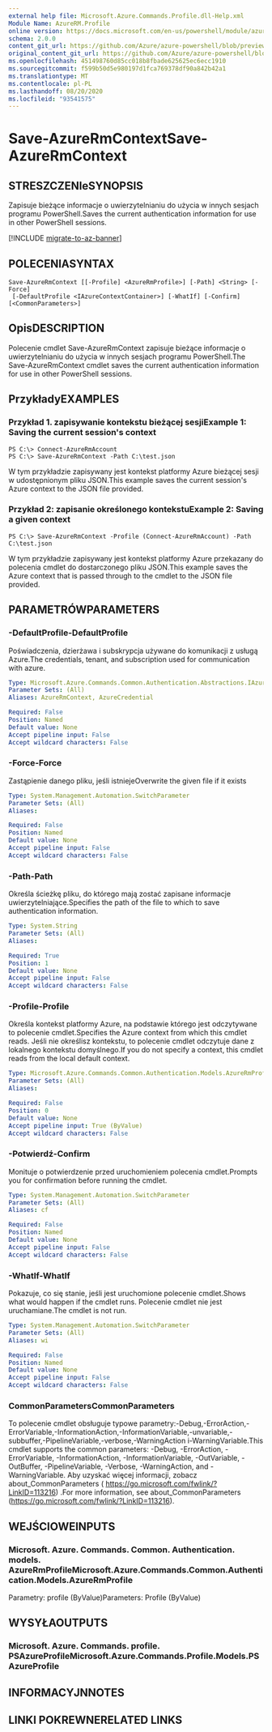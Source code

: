```yaml
---
external help file: Microsoft.Azure.Commands.Profile.dll-Help.xml
Module Name: AzureRM.Profile
online version: https://docs.microsoft.com/en-us/powershell/module/azurerm.profile/save-azurermcontext
schema: 2.0.0
content_git_url: https://github.com/Azure/azure-powershell/blob/preview/src/ResourceManager/Profile/Commands.Profile/help/Save-AzureRmContext.md
original_content_git_url: https://github.com/Azure/azure-powershell/blob/preview/src/ResourceManager/Profile/Commands.Profile/help/Save-AzureRmContext.md
ms.openlocfilehash: 451498760d85cc018b8fbade625625ec6ecc1910
ms.sourcegitcommit: f599b50d5e980197d1fca769378df90a842b42a1
ms.translationtype: MT
ms.contentlocale: pl-PL
ms.lasthandoff: 08/20/2020
ms.locfileid: "93541575"
---
```

# <span data-ttu-id="c3930-101">Save-AzureRmContext</span><span class="sxs-lookup"><span data-stu-id="c3930-101">Save-AzureRmContext</span></span>

## <span data-ttu-id="c3930-102">STRESZCZENIe</span><span class="sxs-lookup"><span data-stu-id="c3930-102">SYNOPSIS</span></span>
<span data-ttu-id="c3930-103">Zapisuje bieżące informacje o uwierzytelnianiu do użycia w innych sesjach programu PowerShell.</span><span class="sxs-lookup"><span data-stu-id="c3930-103">Saves the current authentication information for use in other PowerShell sessions.</span></span>

[!INCLUDE [migrate-to-az-banner](../../includes/migrate-to-az-banner.md)]

## <span data-ttu-id="c3930-104">POLECENIA</span><span class="sxs-lookup"><span data-stu-id="c3930-104">SYNTAX</span></span>

```
Save-AzureRmContext [[-Profile] <AzureRmProfile>] [-Path] <String> [-Force]
 [-DefaultProfile <IAzureContextContainer>] [-WhatIf] [-Confirm] [<CommonParameters>]
```

## <span data-ttu-id="c3930-105">Opis</span><span class="sxs-lookup"><span data-stu-id="c3930-105">DESCRIPTION</span></span>
<span data-ttu-id="c3930-106">Polecenie cmdlet Save-AzureRmContext zapisuje bieżące informacje o uwierzytelnianiu do użycia w innych sesjach programu PowerShell.</span><span class="sxs-lookup"><span data-stu-id="c3930-106">The Save-AzureRmContext cmdlet saves the current authentication information for use in other PowerShell sessions.</span></span>

## <span data-ttu-id="c3930-107">Przykłady</span><span class="sxs-lookup"><span data-stu-id="c3930-107">EXAMPLES</span></span>

### <span data-ttu-id="c3930-108">Przykład 1. zapisywanie kontekstu bieżącej sesji</span><span class="sxs-lookup"><span data-stu-id="c3930-108">Example 1: Saving the current session's context</span></span>
```
PS C:\> Connect-AzureRmAccount
PS C:\> Save-AzureRmContext -Path C:\test.json
```

<span data-ttu-id="c3930-109">W tym przykładzie zapisywany jest kontekst platformy Azure bieżącej sesji w udostępnionym pliku JSON.</span><span class="sxs-lookup"><span data-stu-id="c3930-109">This example saves the current session's Azure context to the JSON file provided.</span></span>

### <span data-ttu-id="c3930-110">Przykład 2: zapisanie określonego kontekstu</span><span class="sxs-lookup"><span data-stu-id="c3930-110">Example 2: Saving a given context</span></span>
```
PS C:\> Save-AzureRmContext -Profile (Connect-AzureRmAccount) -Path C:\test.json
```

<span data-ttu-id="c3930-111">W tym przykładzie zapisywany jest kontekst platformy Azure przekazany do polecenia cmdlet do dostarczonego pliku JSON.</span><span class="sxs-lookup"><span data-stu-id="c3930-111">This example saves the Azure context that is passed through to the cmdlet to the JSON file provided.</span></span>

## <span data-ttu-id="c3930-112">PARAMETRÓW</span><span class="sxs-lookup"><span data-stu-id="c3930-112">PARAMETERS</span></span>

### <span data-ttu-id="c3930-113">-DefaultProfile</span><span class="sxs-lookup"><span data-stu-id="c3930-113">-DefaultProfile</span></span>
<span data-ttu-id="c3930-114">Poświadczenia, dzierżawa i subskrypcja używane do komunikacji z usługą Azure.</span><span class="sxs-lookup"><span data-stu-id="c3930-114">The credentials, tenant, and subscription used for communication with azure.</span></span>

```yaml
Type: Microsoft.Azure.Commands.Common.Authentication.Abstractions.IAzureContextContainer
Parameter Sets: (All)
Aliases: AzureRmContext, AzureCredential

Required: False
Position: Named
Default value: None
Accept pipeline input: False
Accept wildcard characters: False
```

### <span data-ttu-id="c3930-115">-Force</span><span class="sxs-lookup"><span data-stu-id="c3930-115">-Force</span></span>
<span data-ttu-id="c3930-116">Zastąpienie danego pliku, jeśli istnieje</span><span class="sxs-lookup"><span data-stu-id="c3930-116">Overwrite the given file if it exists</span></span>

```yaml
Type: System.Management.Automation.SwitchParameter
Parameter Sets: (All)
Aliases:

Required: False
Position: Named
Default value: None
Accept pipeline input: False
Accept wildcard characters: False
```

### <span data-ttu-id="c3930-117">-Path</span><span class="sxs-lookup"><span data-stu-id="c3930-117">-Path</span></span>
<span data-ttu-id="c3930-118">Określa ścieżkę pliku, do którego mają zostać zapisane informacje uwierzytelniające.</span><span class="sxs-lookup"><span data-stu-id="c3930-118">Specifies the path of the file to which to save authentication information.</span></span>

```yaml
Type: System.String
Parameter Sets: (All)
Aliases:

Required: True
Position: 1
Default value: None
Accept pipeline input: False
Accept wildcard characters: False
```

### <span data-ttu-id="c3930-119">-Profile</span><span class="sxs-lookup"><span data-stu-id="c3930-119">-Profile</span></span>
<span data-ttu-id="c3930-120">Określa kontekst platformy Azure, na podstawie którego jest odczytywane to polecenie cmdlet.</span><span class="sxs-lookup"><span data-stu-id="c3930-120">Specifies the Azure context from which this cmdlet reads.</span></span>
<span data-ttu-id="c3930-121">Jeśli nie określisz kontekstu, to polecenie cmdlet odczytuje dane z lokalnego kontekstu domyślnego.</span><span class="sxs-lookup"><span data-stu-id="c3930-121">If you do not specify a context, this cmdlet reads from the local default context.</span></span>

```yaml
Type: Microsoft.Azure.Commands.Common.Authentication.Models.AzureRmProfile
Parameter Sets: (All)
Aliases:

Required: False
Position: 0
Default value: None
Accept pipeline input: True (ByValue)
Accept wildcard characters: False
```

### <span data-ttu-id="c3930-122">-Potwierdź</span><span class="sxs-lookup"><span data-stu-id="c3930-122">-Confirm</span></span>
<span data-ttu-id="c3930-123">Monituje o potwierdzenie przed uruchomieniem polecenia cmdlet.</span><span class="sxs-lookup"><span data-stu-id="c3930-123">Prompts you for confirmation before running the cmdlet.</span></span>

```yaml
Type: System.Management.Automation.SwitchParameter
Parameter Sets: (All)
Aliases: cf

Required: False
Position: Named
Default value: None
Accept pipeline input: False
Accept wildcard characters: False
```

### <span data-ttu-id="c3930-124">-WhatIf</span><span class="sxs-lookup"><span data-stu-id="c3930-124">-WhatIf</span></span>
<span data-ttu-id="c3930-125">Pokazuje, co się stanie, jeśli jest uruchomione polecenie cmdlet.</span><span class="sxs-lookup"><span data-stu-id="c3930-125">Shows what would happen if the cmdlet runs.</span></span>
<span data-ttu-id="c3930-126">Polecenie cmdlet nie jest uruchamiane.</span><span class="sxs-lookup"><span data-stu-id="c3930-126">The cmdlet is not run.</span></span>

```yaml
Type: System.Management.Automation.SwitchParameter
Parameter Sets: (All)
Aliases: wi

Required: False
Position: Named
Default value: None
Accept pipeline input: False
Accept wildcard characters: False
```

### <span data-ttu-id="c3930-127">CommonParameters</span><span class="sxs-lookup"><span data-stu-id="c3930-127">CommonParameters</span></span>
<span data-ttu-id="c3930-128">To polecenie cmdlet obsługuje typowe parametry:-Debug,-ErrorAction,-ErrorVariable,-InformationAction,-InformationVariable,-unvariable,-subbuffer,-PipelineVariable,-verbose,-WarningAction i-WarningVariable.</span><span class="sxs-lookup"><span data-stu-id="c3930-128">This cmdlet supports the common parameters: -Debug, -ErrorAction, -ErrorVariable, -InformationAction, -InformationVariable, -OutVariable, -OutBuffer, -PipelineVariable, -Verbose, -WarningAction, and -WarningVariable.</span></span> <span data-ttu-id="c3930-129">Aby uzyskać więcej informacji, zobacz about_CommonParameters ( https://go.microsoft.com/fwlink/?LinkID=113216) .</span><span class="sxs-lookup"><span data-stu-id="c3930-129">For more information, see about_CommonParameters (https://go.microsoft.com/fwlink/?LinkID=113216).</span></span>

## <span data-ttu-id="c3930-130">WEJŚCIOWE</span><span class="sxs-lookup"><span data-stu-id="c3930-130">INPUTS</span></span>

### <span data-ttu-id="c3930-131">Microsoft. Azure. Commands. Common. Authentication. models. AzureRmProfile</span><span class="sxs-lookup"><span data-stu-id="c3930-131">Microsoft.Azure.Commands.Common.Authentication.Models.AzureRmProfile</span></span>
<span data-ttu-id="c3930-132">Parametry: profile (ByValue)</span><span class="sxs-lookup"><span data-stu-id="c3930-132">Parameters: Profile (ByValue)</span></span>

## <span data-ttu-id="c3930-133">WYSYŁA</span><span class="sxs-lookup"><span data-stu-id="c3930-133">OUTPUTS</span></span>

### <span data-ttu-id="c3930-134">Microsoft. Azure. Commands. profile. PSAzureProfile</span><span class="sxs-lookup"><span data-stu-id="c3930-134">Microsoft.Azure.Commands.Profile.Models.PSAzureProfile</span></span>

## <span data-ttu-id="c3930-135">INFORMACYJN</span><span class="sxs-lookup"><span data-stu-id="c3930-135">NOTES</span></span>

## <span data-ttu-id="c3930-136">LINKI POKREWNE</span><span class="sxs-lookup"><span data-stu-id="c3930-136">RELATED LINKS</span></span>

